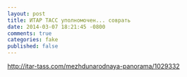 ```yaml
---
layout: post
title: ИТАР ТАСС уполномочен... соврать
date: 2014-03-07 18:21:45 -0800
comments: true
categories: fake
published: false
---
```

http://itar-tass.com/mezhdunarodnaya-panorama/1029332